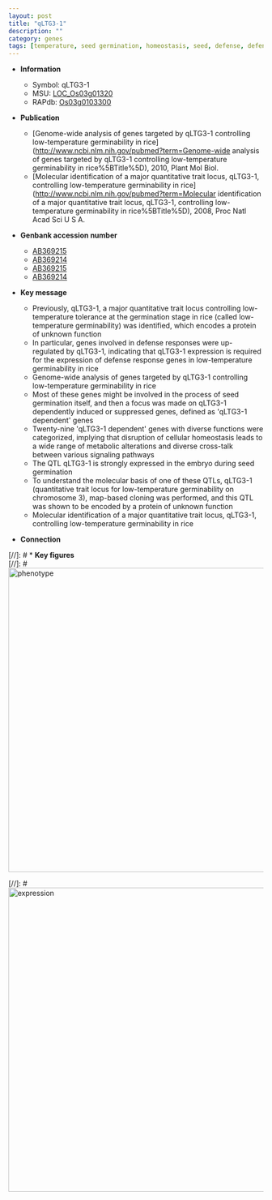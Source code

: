 ```yaml
---
layout: post
title: "qLTG3-1"
description: ""
category: genes
tags: [temperature, seed germination, homeostasis, seed, defense, defense response]
---
```


* **Information**  
    + Symbol: qLTG3-1  
    + MSU: [LOC_Os03g01320](http://rice.plantbiology.msu.edu/cgi-bin/ORF_infopage.cgi?orf=LOC_Os03g01320)  
    + RAPdb: [Os03g0103300](http://rapdb.dna.affrc.go.jp/viewer/gbrowse_details/irgsp1?name=Os03g0103300)  

* **Publication**  
    + [Genome-wide analysis of genes targeted by qLTG3-1 controlling low-temperature germinability in rice](http://www.ncbi.nlm.nih.gov/pubmed?term=Genome-wide analysis of genes targeted by qLTG3-1 controlling low-temperature germinability in rice%5BTitle%5D), 2010, Plant Mol Biol.
    + [Molecular identification of a major quantitative trait locus, qLTG3-1, controlling low-temperature germinability in rice](http://www.ncbi.nlm.nih.gov/pubmed?term=Molecular identification of a major quantitative trait locus, qLTG3-1, controlling low-temperature germinability in rice%5BTitle%5D), 2008, Proc Natl Acad Sci U S A.

* **Genbank accession number**  
    + [AB369215](http://www.ncbi.nlm.nih.gov/nuccore/AB369215)
    + [AB369214](http://www.ncbi.nlm.nih.gov/nuccore/AB369214)
    + [AB369215](http://www.ncbi.nlm.nih.gov/nuccore/AB369215)
    + [AB369214](http://www.ncbi.nlm.nih.gov/nuccore/AB369214)

* **Key message**  
    + Previously, qLTG3-1, a major quantitative trait locus controlling low-temperature tolerance at the germination stage in rice (called low-temperature germinability) was identified, which encodes a protein of unknown function
    + In particular, genes involved in defense responses were up-regulated by qLTG3-1, indicating that qLTG3-1 expression is required for the expression of defense response genes in low-temperature germinability in rice
    + Genome-wide analysis of genes targeted by qLTG3-1 controlling low-temperature germinability in rice
    + Most of these genes might be involved in the process of seed germination itself, and then a focus was made on qLTG3-1 dependently induced or suppressed genes, defined as 'qLTG3-1 dependent' genes
    + Twenty-nine 'qLTG3-1 dependent' genes with diverse functions were categorized, implying that disruption of cellular homeostasis leads to a wide range of metabolic alterations and diverse cross-talk between various signaling pathways
    + The QTL qLTG3-1 is strongly expressed in the embryo during seed germination
    + To understand the molecular basis of one of these QTLs, qLTG3-1 (quantitative trait locus for low-temperature germinability on chromosome 3), map-based cloning was performed, and this QTL was shown to be encoded by a protein of unknown function
    + Molecular identification of a major quantitative trait locus, qLTG3-1, controlling low-temperature germinability in rice

* **Connection**  

[//]: # * **Key figures**  
[//]: # <img src="http://funRiceGenes.github.io/images/qLTG3-1.pheno.png" alt="phenotype"  style="width: 600px;"/>

[//]: # <img src="http://funRiceGenes.github.io/images/qLTG3-1.exp.png" alt="expression"  style="width: 600px;"/>


